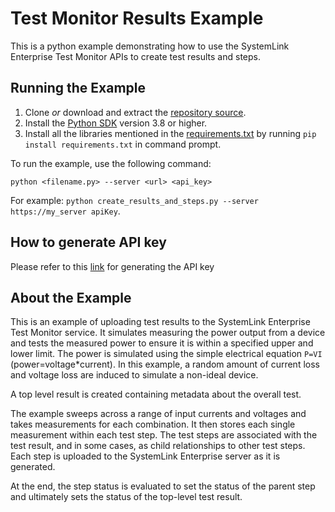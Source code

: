 Test Monitor Results Example
=================

This is a python example demonstrating how to use the
SystemLink Enterprise Test Monitor APIs to create test results and steps.

Running the Example
-------------------

1. Clone _or_ download and extract the [repository source](https://github.com/ni/systemlink-enterprise-examples/archive/master.zip).
2. Install the [Python SDK](https://www.python.org/downloads/) version 3.8 or higher.
3. Install all the libraries mentioned in the [requirements.txt](../requirements.txt) by running `pip install requirements.txt` in command prompt.

To run the example, use the following command:

```
python <filename.py> --server <url> <api_key>
```

For example: `python create_results_and_steps.py --server https://my_server apiKey`.

How to generate API key
-----------------------
Please refer to this [link](https://www.ni.com/docs/en-US/bundle/systemlink-enterprise/page/creating-an-api-key.html) for generating the API key

About the Example
-----------------

This is an example of uploading test results to the SystemLink Enterprise Test Monitor service.
It simulates measuring the power output from a device and tests the measured power
to ensure it is within a specified upper and lower limit.  The power is simulated using
the simple electrical equation `P=VI` (power=voltage*current).  In this example, a random
amount of current loss and voltage loss are induced to simulate a non-ideal device.

A top level result is created containing metadata about the overall test.

The example sweeps across a range of input currents and voltages and takes measurements
for each combination. It then stores each single measurement within each test step.  The test
steps are associated with the test result, and in some cases, as child relationships
to other test steps.  Each step is uploaded to the SystemLink Enterprise server as it is generated.

At the end, the step status is evaluated to set the status of the parent step and
ultimately sets the status of the top-level test result.